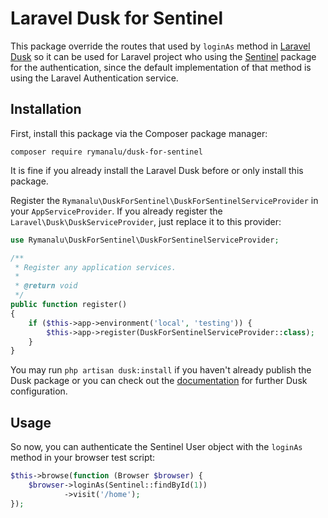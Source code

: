 # Laravel Dusk for Sentinel

This package override the routes that used by `loginAs` method in [Laravel Dusk](https://github.com/laravel/dusk) so it can be used for Laravel project who using the [Sentinel](https://github.com/cartalyst/sentinel) package for the authentication, since the default implementation of that method is using the Laravel Authentication service.

## Installation
First, install this package via the Composer package manager:
```
composer require rymanalu/dusk-for-sentinel
```

It is fine if you already install the Laravel Dusk before or only install this package.

Register the `Rymanalu\DuskForSentinel\DuskForSentinelServiceProvider` in your `AppServiceProvider`. If you already register the `Laravel\Dusk\DuskServiceProvider`, just replace it to this provider:

```php
use Rymanalu\DuskForSentinel\DuskForSentinelServiceProvider;

/**
 * Register any application services.
 *
 * @return void
 */
public function register()
{
    if ($this->app->environment('local', 'testing')) {
        $this->app->register(DuskForSentinelServiceProvider::class);
    }
}
```

You may run `php artisan dusk:install` if you haven't already publish the Dusk package or you can check out the [documentation](https://laravel.com/docs/dusk#installation) for further Dusk configuration.

## Usage

So now, you can authenticate the Sentinel User object with the `loginAs` method in your browser test script:

```php
$this->browse(function (Browser $browser) {
    $browser->loginAs(Sentinel::findById(1))
            ->visit('/home');
});
```

